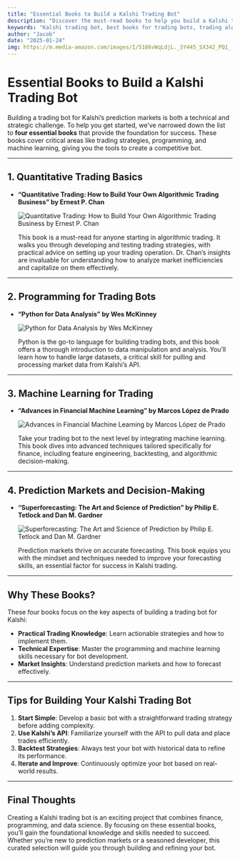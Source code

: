 ```yaml
---
title: "Essential Books to Build a Kalshi Trading Bot"
description: "Discover the must-read books to help you build a Kalshi trading bot, covering quantitative finance, programming, and trading strategies."
keywords: "Kalshi trading bot, best books for trading bots, trading algorithms, quantitative finance, Python for trading"
author: "Jacob"
date: "2025-01-24"
img: https://m.media-amazon.com/images/I/5186vWqLdjL._SY445_SX342_PQ1_.jpg
---
```


# Essential Books to Build a Kalshi Trading Bot

Building a trading bot for Kalshi’s prediction markets is both a technical and strategic challenge. To help you get started, we’ve narrowed down the list to **four essential books** that provide the foundation for success. These books cover critical areas like trading strategies, programming, and machine learning, giving you the tools to create a competitive bot.

---

## **1. Quantitative Trading Basics**

- **“Quantitative Trading: How to Build Your Own Algorithmic Trading Business” by Ernest P. Chan**  

  ![Quantitative Trading: How to Build Your Own Algorithmic Trading Business by Ernest P. Chan](https://m.media-amazon.com/images/I/71-t41VfMcL._SY522_.jpg)

  This book is a must-read for anyone starting in algorithmic trading. It walks you through developing and testing trading strategies, with practical advice on setting up your trading operation. Dr. Chan’s insights are invaluable for understanding how to analyze market inefficiencies and capitalize on them effectively.

---

## **2. Programming for Trading Bots**

- **“Python for Data Analysis” by Wes McKinney**  

  ![Python for Data Analysis by Wes McKinney](https://m.media-amazon.com/images/I/51J1XFfaD4L._SY445_SX342_PQ1_.jpg)

  Python is the go-to language for building trading bots, and this book offers a thorough introduction to data manipulation and analysis. You’ll learn how to handle large datasets, a critical skill for pulling and processing market data from Kalshi’s API.

---

## **3. Machine Learning for Trading**

- **“Advances in Financial Machine Learning” by Marcos López de Prado**  

  ![Advances in Financial Machine Learning by Marcos López de Prado](https://m.media-amazon.com/images/I/5186vWqLdjL._SY445_SX342_PQ1_.jpg)

  Take your trading bot to the next level by integrating machine learning. This book dives into advanced techniques tailored specifically for finance, including feature engineering, backtesting, and algorithmic decision-making.

---

## **4. Prediction Markets and Decision-Making**

- **“Superforecasting: The Art and Science of Prediction” by Philip E. Tetlock and Dan M. Gardner**  

  ![Superforecasting: The Art and Science of Prediction by Philip E. Tetlock and Dan M. Gardner](https://m.media-amazon.com/images/I/71bDrBXgvYL._SY522_.jpg)

  Prediction markets thrive on accurate forecasting. This book equips you with the mindset and techniques needed to improve your forecasting skills, an essential factor for success in Kalshi trading.

---

## **Why These Books?**

These four books focus on the key aspects of building a trading bot for Kalshi:
- **Practical Trading Knowledge**: Learn actionable strategies and how to implement them.
- **Technical Expertise**: Master the programming and machine learning skills necessary for bot development.
- **Market Insights**: Understand prediction markets and how to forecast effectively.

---

## **Tips for Building Your Kalshi Trading Bot**

1. **Start Simple**: Develop a basic bot with a straightforward trading strategy before adding complexity.
2. **Use Kalshi’s API**: Familiarize yourself with the API to pull data and place trades efficiently.
3. **Backtest Strategies**: Always test your bot with historical data to refine its performance.
4. **Iterate and Improve**: Continuously optimize your bot based on real-world results.

---

## **Final Thoughts**

Creating a Kalshi trading bot is an exciting project that combines finance, programming, and data science. By focusing on these essential books, you’ll gain the foundational knowledge and skills needed to succeed. Whether you’re new to prediction markets or a seasoned developer, this curated selection will guide you through building and refining your bot.


